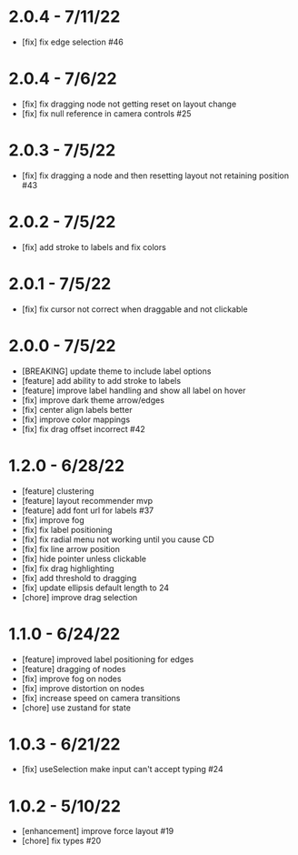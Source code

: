# 2.0.4 - 7/11/22
- [fix] fix edge selection #46

# 2.0.4 - 7/6/22
- [fix] fix dragging node not getting reset on layout change
- [fix] fix null reference in camera controls #25

# 2.0.3 - 7/5/22
- [fix] fix dragging a node and then resetting layout not retaining position #43

# 2.0.2 - 7/5/22
- [fix] add stroke to labels and fix colors

# 2.0.1 - 7/5/22
- [fix] fix cursor not correct when draggable and not clickable

# 2.0.0 - 7/5/22
- [BREAKING] update theme to include label options
- [feature] add ability to add stroke to labels
- [feature] improve label handling and show all label on hover
- [fix] improve dark theme arrow/edges
- [fix] center align labels better
- [fix] improve color mappings
- [fix] fix drag offset incorrect #42

# 1.2.0 - 6/28/22
- [feature] clustering
- [feature] layout recommender mvp
- [feature] add font url for labels #37
- [fix] improve fog
- [fix] fix label positioning
- [fix] fix radial menu not working until you cause CD
- [fix] fix line arrow position
- [fix] hide pointer unless clickable
- [fix] fix drag highlighting
- [fix] add threshold to dragging
- [fix] update ellipsis default length to 24
- [chore] improve drag selection

# 1.1.0 - 6/24/22
- [feature] improved label positioning for edges
- [feature] dragging of nodes
- [fix] improve fog on nodes
- [fix] improve distortion on nodes
- [fix] increase speed on camera transitions
- [chore] use zustand for state

# 1.0.3 - 6/21/22
- [fix] useSelection make input can't accept typing #24

# 1.0.2 - 5/10/22
- [enhancement] improve force layout #19
- [chore] fix types #20
